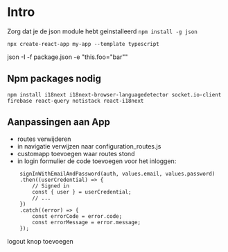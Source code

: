 # Intro

Zorg dat je de json module hebt geinstalleerd 
`npm install -g json`

`npx create-react-app my-app --template typescript` 

json -I -f package.json -e "this.foo=\"bar\""


## Npm packages nodig
```
npm install i18next i18next-browser-languagedetector socket.io-client firebase react-query notistack react-i18next
```

## Aanpassingen aan App
- routes verwijderen
- in navigatie verwijzen naar configuration_routes.js
- customapp toevoegen waar routes stond
- in login formulier de code toevoegen voor het inloggen:
```
    signInWithEmailAndPassword(auth, values.email, values.password)
    .then((userCredential) => {
        // Signed in
        const { user } = userCredential;
        // ...
    })
    .catch((error) => {
        const errorCode = error.code;
        const errorMessage = error.message;
    });

```
logout knop toevoegen
